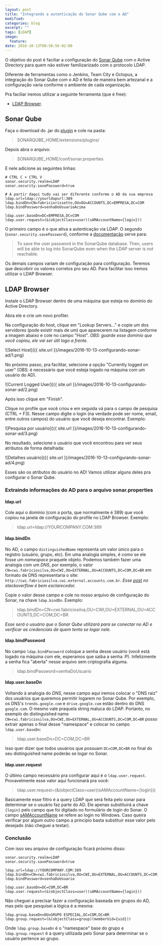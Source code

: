 ```yaml
---
layout: post
title: "Integrando a autenticação do Sonar Qube com o AD"
modified:
categories: blog
excerpt: ""
tags: [LDAP]
image:
  feature:
date: 2016-10-13T00:58:56-02:00
---
```


O objetivo do post é faciliar a configuração do [Sonar Qube](https://www.sonarqube.org/) com o Active Directory para quem não estiver familizarizado com o protocolo LDAP. 

Diferente de ferramentas como o Jenkins, Team City e Octopus, a integração do Sonar Qube com o AD é feita de maneira bem artezanal e a configuração varia conforme o ambiente de cada organização.

Pra faciliar iremos utilizar a seguinte ferramenta (que é free):

* [LDAP Browser](http://www.ldapbrowser.com/download.htm).

## Sonar Qube

Faça o download do .jar do [plugin](https://docs.sonarqube.org/display/PLUG/LDAP+Plugin) e cole na pasta: 

> SONARQUBE_HOME/extensions/plugins/

Depois abra o arquivo:

> SONARQUBE_HOME/conf/sonar.properties

E nele adicione as seguintes linhas:

```shell
# CTRL C + CTRL V
sonar.security.realm=LDAP
sonar.security.savePassword=true

# A partir daqui tudo vai ser diferente conforme o AD da sua empresa
ldap.url=ldap://yourldapurl:389
ldap.bindDn=CN=fabriciorissetto,OU=OU=ACCOUNTS,DC=EMPRESA,DC=COM
ldap.bindPassword=senhaDoUsuarioAcima

ldap.user.baseDn=DC=EMPRESA,DC=COM
ldap.user.request=(&(objectClass=user)(sAMAccountName={login}))
```

O primeiro campo é o que ativa a autenticação via LDAP. O segundo (`sonar.security.savePassword`), conforme a [documentação](https://docs.sonarqube.org/display/PLUG/LDAP+Plugin) serve para:

> To save the user password in the SonarQube database. Then, users will be able to log into SonarQube even when the LDAP server is not reachable.

Os demais campos variam de configuração para configuração. Teremos que descobrir os valores corretos pro seu AD. Para facilitar isso iremos utilizar o LDAP Browser.

## LDAP Browser

Instale o LDAP Browser dentro de uma máquina que esteja no domínio do Active Directory. 

Abra ele e crie um novo profiler.

Na configuração do host, clique em "Lookup Servers..." e copie um dos servidores (pode existir mais de um) que aparecerem na listagem conforme a imagem abaixo e cole no campo "Host". *OBS: guarde esse domínio que você copiou, ele vai ser útil logo a frente.*

![Select Host]({{ site.url }}/images/2016-10-13-configurando-sonar-ad/1.png)

No próximo passo, pra facilitar, selecione a opção "Currently logged on user" (OBS: é necessário que você esteja logado na máquina com um usuário do AD).


![Current Logged User]({{ site.url }}/images/2016-10-13-configurando-sonar-ad/2.png)

Após isso clique em "Finish".

Clique no profile que você criou e em seguida vá para o campo de pesquisa (CTRL + F3). Nesse campo digite o login (na verdade pode ser nome, email, entre outros campos) do usuário que você deseja encontrar. Exemplo:

![Pesquisa por usuário]({{ site.url }}/images/2016-10-13-configurando-sonar-ad/3.png)

No resultado, selecione o usuário que você encontrou para ver seus atributos de forma detalhada:

![Detalhes usuário]({{ site.url }}/images/2016-10-13-configurando-sonar-ad/4.png)

Esses são os atributos do usuário no AD! Vamos utilizar alguns deles pra configurar o Sonar Qube.

### Extraindo informações do AD para o arquivo sonar.properties

#### ldap.url
Cole aqui o domínio (com a porta, que normalmente é 389) que você copiou na janela de configuração do profile no LDAP Browser. Exemplo: 

> ldap.url=ldap://YOURCOMPANY.COM:389

#### ldap.bindDn

No AD, o campo `distinguishedName` representa um valor único para o registro (usuário, grupo, etc). Em uma analogia simples, é como se ele fosse um *namespace* praquele objeto. Podemos também fazer uma analogia com um *DNS*, por exemplo, o valor `CN=cwi.fabriciosilva,OU=CWI,OU=EXTERNAL,OU=ACCOUNTS,DC=COM,DC=BR` em formato de DNS representaria o site: `http://cwi.fabriciosilva.cwi.external.accounts.com.br`. *Esse [post](http://stackoverflow.com/a/33961313/890890) no stackoverflow é bem esclarecedor.*

Copie o valor desse campo e cole no nosso arquivo de configuração do Sonar, na chave `ldap.bindDn`. Exemplo:

> ldap.bindDn=CN=cwi.fabriciosilva,OU=CWI,OU=EXTERNAL,OU=ACCOUNTS,DC=COM,DC=BR

*Esse será o usuário que o Sonar Qube utilizará para se conectar no AD e verificar as credenciais de quem tenta se logar nele.*

#### ldap.bindPassword

No campo `ldap.bindPassword` coloque a senha desse usuário (você está logado na máquina com ele, esperamos que saiba a senha :P). Infelizmente a senha fica "aberta" nesse arquivo sem criptografia alguma. 

> ldap.bindPassword=senhaDoUsuario

#### ldap.user.baseDn

Voltando à analogia do *DNS*, nesse campo aqui iremos colocar o "DNS raiz" dos usuários que queremos permitir logarem no Sonar Qube. Por exemplo, os DNS's `trends.google.com` e `drive.google.com` estão dentro do DNS `google.com`. O mesmo vale praquela string maluca do LDAP. Portanto, no exemplo do distinguished name `CN=cwi.fabriciosilva,OU=CWI,OU=EXTERNAL,OU=ACCOUNTS,DC=COM,DC=BR` posso extrair apenas o final desse "namespace" e colocar no campo `ldap.user.baseDn`:

> ldap.user.baseDn=DC=COM,DC=BR

Isso quer dizer que todos usuários que possuam `DC=COM,DC=BR` no final do seu distinguished name poderão se logar no Sonar.

#### ldap.user.request

O último campo necessário pra configurar aqui é o `ldap.user.request`. Provavelmente esse valor aqui funcionará pra você:

> ldap.user.request=(&(objectClass=user)(sAMAccountName={login}))

Basicamente esse filtro é a query LDAP que será feita pelo sonar para determinar se o usuário faz parte do AD. Ele apenas substituirá a chave `{login}` pelo campo que foi digitado no formulário de login do Sonar. O campo [sAMAccountName](https://msdn.microsoft.com/en-us/library/ms679635(v=vs.85).aspx) se refere ao login no Windows. Caso queira verificar por algum outro campo a princípio basta substituir esse valor pelo desejado (não cheguei a testar).

### Conclusão

Com isso seu arquivo de configuração ficará próximo disso:

```shell
sonar.security.realm=LDAP
sonar.security.savePassword=true

ldap.url=ldap://YOURCOMPANY.COM:389
ldap.bindDn=CN=cwi.fabriciosilva,OU=CWI,OU=EXTERNAL,OU=ACCOUNTS,DC=COM,DC=BR
ldap.bindPassword=senhaDoUsuario

ldap.user.baseDn=DC=COM,DC=BR
ldap.user.request=(&(objectClass=user)(sAMAccountName={login}))

```

Não cheguei a precisar fazer a configuração baseada em grupos do AD, mas pelo que pesquisei a lógica é a mesma:

```
ldap.group.baseDn=OU=GRUPO ESPECIAL,DC=COM,DC=BR
ldap.group.request=(&(objectClass=group)(memberUid={uid}))
```

Onde `ldap.group.baseDn` é o "namespace" base do grupo e `ldap.group.request` é a query utilizada pelo Sonar para determinar se o usuário pertence ao grupo.